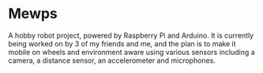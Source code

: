 # Mewps
A hobby robot project, powered by Raspberry Pi and Arduino. It is currently being worked on by 3 of my friends and me, and the plan is to make it mobile on wheels and environment aware using various sensors including a camera, a distance sensor, an accelerometer and microphones.